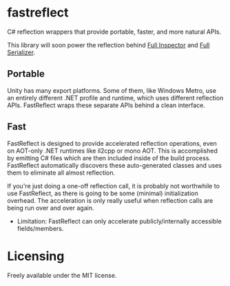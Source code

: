 # fastreflect

C# reflection wrappers that provide portable, faster, and more natural APIs.

This library will soon power the reflection behind [Full Inspector](https://github.com/jacobdufault/fullinspector/) and [Full Serializer](https://github.com/jacobdufault/fullinspector/).

## Portable

Unity has many export platforms. Some of them, like Windows Metro, use an entirely different .NET profile and runtime, which uses different reflection APIs. FastReflect wraps these separate APIs behind a clean interface.

## Fast

FastReflect is designed to provide accelerated reflection operations, even on AOT-only .NET runtimes like il2cpp or mono AOT. This is accomplished by emitting C# files which are then included inside of the build process. FastReflect automatically discovers these auto-generated classes and uses them to eliminate all almost reflection.

If you're just doing a one-off reflection call, it is probably not worthwhile to use FastReflect, as there is going to be some (minimal) initialization overhead. The acceleration is only really useful when reflection calls are being run over and over again.

* Limitation: FastReflect can only accelerate publicly/internally accessible fields/members.

# Licensing

Freely available under the MIT license.
